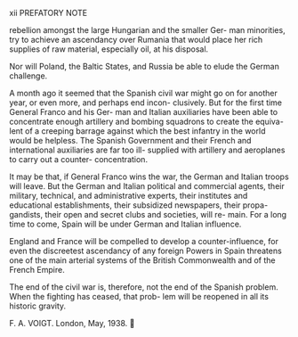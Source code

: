 <span class="pos">xii PREFATORY NOTE</span>

rebellion amongst the large Hungarian and the smaller Ger-
man minorities, try to achieve an ascendancy over Rumania
that would place her rich supplies of raw material, especially
oil, at his disposal.

Nor will Poland, the Baltic States, and Russia be able to
elude the German challenge.

A month ago it seemed that the Spanish civil war might go
on for another year, or even more, and perhaps end incon-
clusively. But for the first time General Franco and his Ger-
man and Italian auxiliaries have been able to concentrate
enough artillery and bombing squadrons to create the equiva-
lent of a creeping barrage against which the best infantry
in the world would be helpless. The Spanish Government
and their French and international auxiliaries are far too ill-
supplied with artillery and aeroplanes to carry out a counter-
concentration.

It may be that, if General Franco wins the war, the German
and Italian troops will leave. But the German and Italian
political and commercial agents, their military, technical,
and administrative experts, their institutes and educational
establishments, their subsidized newspapers, their propa-
gandists, their open and secret clubs and societies, will re-
main. For a long time to come, Spain will be under German
and Italian influence.

England and France will be compelled to develop a
counter-influence, for even the discreetest ascendancy of any
foreign Powers in Spain threatens one of the main arterial
systems of the British Commonwealth and of the French
Empire.

The end of the civil war is, therefore, not the end of the
Spanish problem. When the fighting has ceased, that prob-
lem will be reopened in all its historic gravity.

F. A. VOIGT.
London, May, 1938.
